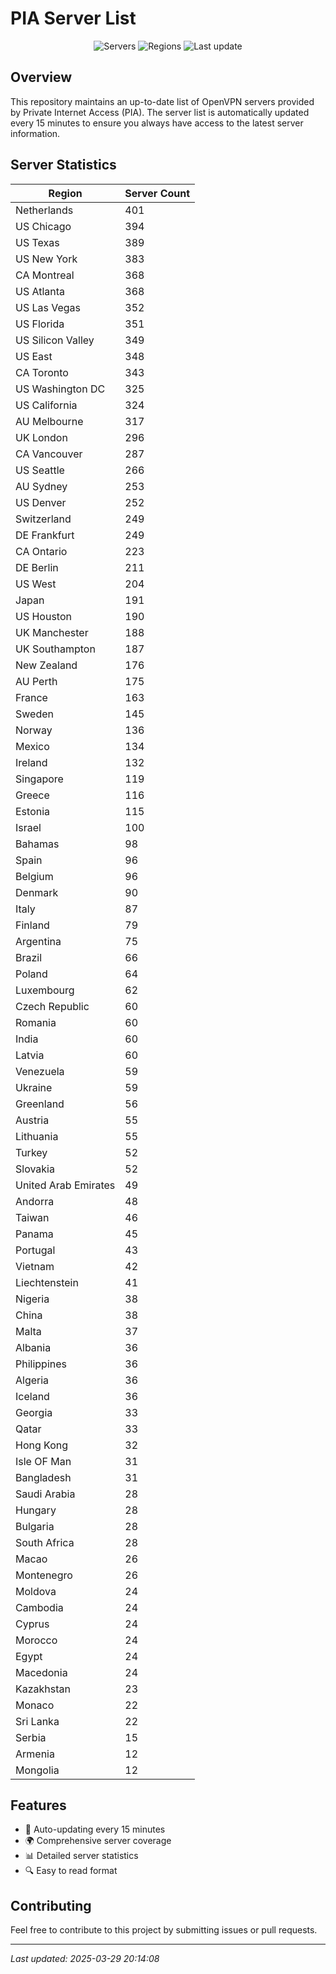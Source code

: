 # PIA Server List

<div align="center">

![Servers](https://img.shields.io/badge/servers-12,355-blue)
![Regions](https://img.shields.io/badge/regions-97-blue)
![Last update](https://img.shields.io/badge/Last_Updated-March_29_2025_15:14_EST-blue)

</div>

## Overview
This repository maintains an up-to-date list of OpenVPN servers provided by Private Internet Access (PIA). The server list is automatically updated every 15 minutes to ensure you always have access to the latest server information.

## Server Statistics
| Region | Server Count |
|--------|--------------|
| Netherlands                    | 401          |
| US Chicago                     | 394          |
| US Texas                       | 389          |
| US New York                    | 383          |
| CA Montreal                    | 368          |
| US Atlanta                     | 368          |
| US Las Vegas                   | 352          |
| US Florida                     | 351          |
| US Silicon Valley              | 349          |
| US East                        | 348          |
| CA Toronto                     | 343          |
| US Washington DC               | 325          |
| US California                  | 324          |
| AU Melbourne                   | 317          |
| UK London                      | 296          |
| CA Vancouver                   | 287          |
| US Seattle                     | 266          |
| AU Sydney                      | 253          |
| US Denver                      | 252          |
| Switzerland                    | 249          |
| DE Frankfurt                   | 249          |
| CA Ontario                     | 223          |
| DE Berlin                      | 211          |
| US West                        | 204          |
| Japan                          | 191          |
| US Houston                     | 190          |
| UK Manchester                  | 188          |
| UK Southampton                 | 187          |
| New Zealand                    | 176          |
| AU Perth                       | 175          |
| France                         | 163          |
| Sweden                         | 145          |
| Norway                         | 136          |
| Mexico                         | 134          |
| Ireland                        | 132          |
| Singapore                      | 119          |
| Greece                         | 116          |
| Estonia                        | 115          |
| Israel                         | 100          |
| Bahamas                        | 98           |
| Spain                          | 96           |
| Belgium                        | 96           |
| Denmark                        | 90           |
| Italy                          | 87           |
| Finland                        | 79           |
| Argentina                      | 75           |
| Brazil                         | 66           |
| Poland                         | 64           |
| Luxembourg                     | 62           |
| Czech Republic                 | 60           |
| Romania                        | 60           |
| India                          | 60           |
| Latvia                         | 60           |
| Venezuela                      | 59           |
| Ukraine                        | 59           |
| Greenland                      | 56           |
| Austria                        | 55           |
| Lithuania                      | 55           |
| Turkey                         | 52           |
| Slovakia                       | 52           |
| United Arab Emirates           | 49           |
| Andorra                        | 48           |
| Taiwan                         | 46           |
| Panama                         | 45           |
| Portugal                       | 43           |
| Vietnam                        | 42           |
| Liechtenstein                  | 41           |
| Nigeria                        | 38           |
| China                          | 38           |
| Malta                          | 37           |
| Albania                        | 36           |
| Philippines                    | 36           |
| Algeria                        | 36           |
| Iceland                        | 36           |
| Georgia                        | 33           |
| Qatar                          | 33           |
| Hong Kong                      | 32           |
| Isle OF Man                    | 31           |
| Bangladesh                     | 31           |
| Saudi Arabia                   | 28           |
| Hungary                        | 28           |
| Bulgaria                       | 28           |
| South Africa                   | 28           |
| Macao                          | 26           |
| Montenegro                     | 26           |
| Moldova                        | 24           |
| Cambodia                       | 24           |
| Cyprus                         | 24           |
| Morocco                        | 24           |
| Egypt                          | 24           |
| Macedonia                      | 24           |
| Kazakhstan                     | 23           |
| Monaco                         | 22           |
| Sri Lanka                      | 22           |
| Serbia                         | 15           |
| Armenia                        | 12           |
| Mongolia                       | 12           |

## Features
- 🔄 Auto-updating every 15 minutes
- 🌍 Comprehensive server coverage
- 📊 Detailed server statistics
- 🔍 Easy to read format

## Contributing
Feel free to contribute to this project by submitting issues or pull requests.

---
*Last updated: 2025-03-29 20:14:08*